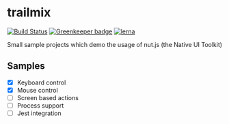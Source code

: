 # trailmix

[![Build Status](https://travis-ci.com/nut-tree/trailmix.svg?branch=master)](https://travis-ci.com/nut-tree/trailmix)
[![Greenkeeper badge](https://badges.greenkeeper.io/nut-tree/trailmix.svg)](https://greenkeeper.io/)
[![lerna](https://img.shields.io/badge/maintained%20with-lerna-cc00ff.svg)](https://lernajs.io/)

Small sample projects which demo the usage of nut.js (the Native UI Toolkit)

## Samples
- [x] Keyboard control
- [x] Mouse control
- [ ] Screen based actions
- [ ] Process support
- [ ] Jest integration
